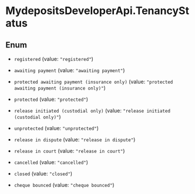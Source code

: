 # MydepositsDeveloperApi.TenancyStatus

## Enum


* `registered` (value: `"registered"`)

* `awaiting payment` (value: `"awaiting payment"`)

* `protected awaiting payment (insurance only)` (value: `"protected awaiting payment (insurance only)"`)

* `protected` (value: `"protected"`)

* `release initiated (custodial only)` (value: `"release initiated (custodial only)"`)

* `unprotected` (value: `"unprotected"`)

* `release in dispute` (value: `"release in dispute"`)

* `release in court` (value: `"release in court"`)

* `cancelled` (value: `"cancelled"`)

* `closed` (value: `"closed"`)

* `cheque bounced` (value: `"cheque bounced"`)



